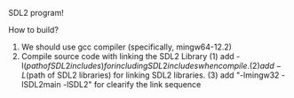 SDL2 program!

How to build?
1. We should use gcc compiler (specifically, mingw64-12.2)
2. Compile source code with linking the SDL2 Library
 (1) add -l$(path of SDL2 includes) for including SDL2 includes when compile.
 (2) add -L$(path of SDL2 libraries) for linking SDL2 libraries.
 (3) add "-lmingw32 -lSDL2main -lSDL2" for clearify the link sequence

